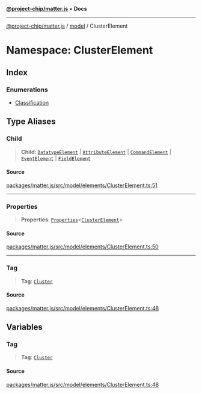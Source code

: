 [**@project-chip/matter.js**](../../../README.md) • **Docs**

***

[@project-chip/matter.js](../../../modules.md) / [model](../../README.md) / ClusterElement

# Namespace: ClusterElement

## Index

### Enumerations

- [Classification](enumerations/Classification.md)

## Type Aliases

### Child

> **Child**: [`DatatypeElement`](../../interfaces/DatatypeElement.md) \| [`AttributeElement`](../../interfaces/AttributeElement.md) \| [`CommandElement`](../../interfaces/CommandElement.md) \| [`EventElement`](../../interfaces/EventElement.md) \| [`FieldElement`](../../interfaces/FieldElement.md)

#### Source

[packages/matter.js/src/model/elements/ClusterElement.ts:51](https://github.com/project-chip/matter.js/blob/7a8cbb56b87d4ccf34bec5a9a95ab40a1711324f/packages/matter.js/src/model/elements/ClusterElement.ts#L51)

***

### Properties

> **Properties**: [`Properties`](../BaseElement/README.md#propertiest)\<[`ClusterElement`](../../interfaces/ClusterElement.md)\>

#### Source

[packages/matter.js/src/model/elements/ClusterElement.ts:50](https://github.com/project-chip/matter.js/blob/7a8cbb56b87d4ccf34bec5a9a95ab40a1711324f/packages/matter.js/src/model/elements/ClusterElement.ts#L50)

***

### Tag

> **Tag**: [`Cluster`](../../enumerations/ElementTag.md#cluster)

#### Source

[packages/matter.js/src/model/elements/ClusterElement.ts:48](https://github.com/project-chip/matter.js/blob/7a8cbb56b87d4ccf34bec5a9a95ab40a1711324f/packages/matter.js/src/model/elements/ClusterElement.ts#L48)

## Variables

### Tag

> **Tag**: [`Cluster`](../../enumerations/ElementTag.md#cluster)

#### Source

[packages/matter.js/src/model/elements/ClusterElement.ts:48](https://github.com/project-chip/matter.js/blob/7a8cbb56b87d4ccf34bec5a9a95ab40a1711324f/packages/matter.js/src/model/elements/ClusterElement.ts#L48)
